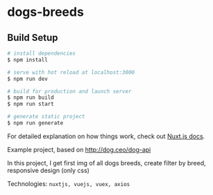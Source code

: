 # dogs-breeds

## Build Setup

```bash
# install dependencies
$ npm install

# serve with hot reload at localhost:3000
$ npm run dev

# build for production and launch server
$ npm run build
$ npm run start

# generate static project
$ npm run generate
```

For detailed explanation on how things work, check out [Nuxt.js docs](https://nuxtjs.org).

Example project, based on http://dog.ceo/dog-api

In this project, I get first img of all dogs breeds, create filter by breed, responsive design (only css)

Technologies: `nuxtjs, vuejs, vuex, axios`
